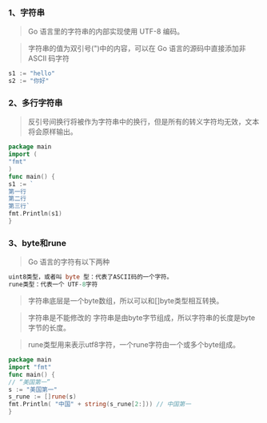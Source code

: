 ### 1、字符串

> Go 语言里的字符串的内部实现使用 UTF-8 编码。

> 字符串的值为双引号(")中的内容，可以在 Go 语言的源码中直接添加非 ASCII 码字符

```go
s1 := "hello"
s2 := "你好"
```

### 2、多行字符串

> 反引号间换行将被作为字符串中的换行，但是所有的转义字符均无效，文本将会原样输出。

```go
package main
import (
"fmt"
)
func main() {
s1 := `
第一行
第二行
第三行`
fmt.Println(s1)
}
```

### 3、byte和rune

> Go 语言的字符有以下两种

```go
uint8类型，或者叫 byte 型：代表了ASCII码的一个字符。
rune类型：代表一个 UTF-8字符
```

> 字符串底层是一个byte数组，所以可以和[]byte类型相互转换。

> 字符串是不能修改的 字符串是由byte字节组成，所以字符串的长度是byte字节的长度。

> rune类型用来表示utf8字符，一个rune字符由一个或多个byte组成。

```go
package main
import "fmt"
func main() {
// “美国第一”
s := "美国第一"
s_rune := []rune(s)
fmt.Println( "中国" + string(s_rune[2:])) // 中国第一
}
```